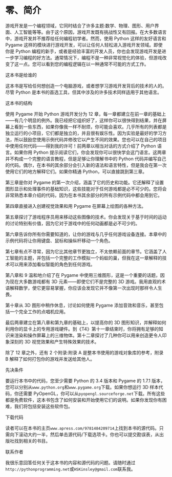 # 零、简介

游戏开发是一个编程领域，它同时结合了许多主题:数学、物理、图形、用户界面、人工智能等等。由于这个原因，游戏开发既有挑战性又有回报。在大多数语言中，游戏开发并不推荐给任何编程初学者。然而，使用 Python 这样的友好语言和 Pygame 这样的模块进行游戏开发，可以让任何人轻松进入游戏开发领域。即使你是 Python 编程的新手，或者是经验丰富的开发人员，你也会发现游戏开发是进一步学习编程的好方法。通常情况下，编程不是一种非常视觉化的体验，但游戏改变了这一点。您可以看到您的编程逻辑在以一种通常不可能的方式工作。

这本书是给谁的

这本书是写给任何想创造一个电脑游戏，或者想学习游戏开发背后的技术的人的。尽管 Python 是本书的首选工具，但其中涉及的许多技术同样适用于其他语言。

这本书的结构

使用 Pygame 开始 Python 游戏开发分为 12 章，每一章都建立在前一章的基础上——有几个明显的例外。我已经把它组织好了，这样你可以很快得到结果，并在屏幕上看到一些东西，如果你像我一样不耐烦，你可能会喜欢。几乎所有的列表都是独立运行的小项目，它们都是独立的，并且很有娱乐性。因为实验是最好的学习方法，所以鼓励您使用示例代码并修改它以产生不同的效果。您也可以在自己的项目中使用任何代码——得到我的许可！前两章以相当对话的方式介绍了 Python 语言。如果你用 Python 提示阅读它们，你会发现你可以很快学会这门语言。这两章并不构成一个完整的语言教程，但是足够让你理解书中的 Python 代码并编写自己的代码。偶尔，在本书的其余部分会引入新的语法和语言特性，但是我会在第一次使用它们的地方解释它们。如果你精通 Python，可以直接跳到第三章。

第三章是你对 Pygame 的第一次介绍，涵盖了它的历史和功能。它还解释了设置图形显示和处理事件的基础知识，这些技能对于任何游戏都是必不可少的。您将会非常熟悉本章介绍的代码，因为在本书其余部分的所有示例代码中都会用到它。

第四章直接进入创建视觉效果和用 Pygame 在屏幕上绘图的各种方法。

第五章探讨了游戏程序员用来移动这些图像的技术。你会发现关于基于时间的运动的讨论特别有价值，因为它对于游戏中的任何动画都是必不可少的。

第六章告诉你所有你需要知道的，让你的游戏与几乎任何游戏设备连接。本章中的示例代码将让你用键盘、鼠标和操纵杆移动一个角色。

第七章有点不寻常，因为它比其他章节更独立，不太依赖前面的章节。它涵盖了人工智能的主题，并包括一个完整的工作模拟一个蚂蚁的巢，但我在这一章解释的技术可以用来添加看似智能的角色到任何游戏。

第八章和 9 温和地介绍了在 Pygame 中使用三维图形，这是一个重要的话题，因为现在大多数游戏都有 3D 元素——即使它们不是完整的 3D 游戏。我用直观的术语解释数学，使它更容易掌握，你应该会发现它并不像第一次出现时那样令人生畏。

第十章从 3D 图形中稍作休息，讨论如何使用 Pygame 添加音效和音乐，甚至包括一个完全工作的点唱机应用。

最后两章建立在第八章和第九章的基础上，以提高你的 3D 图形知识，并解释如何利用你的显卡上的专用游戏硬件。到《T4》第十一章结束时，你将拥有足够的知识来渲染和操作屏幕上的三维物体。第十二章探讨了几种你可以用来创造更令人印象深刻的 3D 视觉效果和产生特殊效果的技术。

除了 12 章之外，还有 2 个附录:附录 A 是整本书使用的游戏对象库的参考，附录 B 解释了如何打包你的游戏并发送给其他人。

先决条件

要运行本书中的代码，您至少需要 Python 的 3.4 版本和 Pygame 的 1.7.1 版本，您可以分别从`www.python.org`和`www.pygame.org`下载。如果你想运行 3D 样本代码，你还需要 PyOpenGL，你可以从`pyopengl.sourceforge.net`下载。所有这些都是免费软件，这本书包含了如何安装和开始使用它们的说明。如果你发现你有困难，我们将包括安装这些软件包。

下载代码

读者可以在本书的主页`www.apress.com/9781484209714`上找到本书的源代码。只需向下滚动大约一半，然后单击源代码/下载选项卡。你也可以提交勘误表，从出版社找到相关的书目。

联系作者

我很乐意回答任何关于这本书的内容和源代码的问题。请随时通过`http://pythonprogramming.net`或`HSKinsley@gmail.com`联系我。